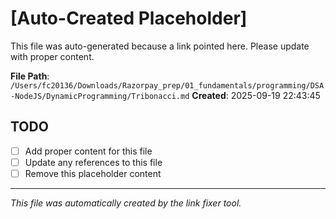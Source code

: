 # [Auto-Created Placeholder]

This file was auto-generated because a link pointed here.
Please update with proper content.

**File Path**: `/Users/fc20136/Downloads/Razorpay_prep/01_fundamentals/programming/DSA-NodeJS/DynamicProgramming/Tribonacci.md`
**Created**: 2025-09-19 22:43:45

## TODO
- [ ] Add proper content for this file
- [ ] Update any references to this file
- [ ] Remove this placeholder content

---
*This file was automatically created by the link fixer tool.*
